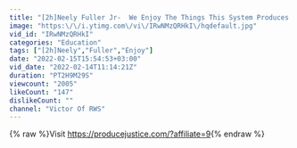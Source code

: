 ```yaml
---
title: "[2h]Neely Fuller Jr-  We Enjoy The Things This System Produces - 8 Feb 2022"
image: "https:\/\/i.ytimg.com\/vi\/IRwNMzQRHkI\/hqdefault.jpg"
vid_id: "IRwNMzQRHkI"
categories: "Education"
tags: ["[2h]Neely","Fuller","Enjoy"]
date: "2022-02-15T15:54:53+03:00"
vid_date: "2022-02-14T11:14:21Z"
duration: "PT2H9M29S"
viewcount: "2005"
likeCount: "147"
dislikeCount: ""
channel: "Victor Of RWS"
---
```

{% raw %}Visit <a rel="nofollow" target="blank" href="https://producejustice.com/?affiliate=9">https://producejustice.com/?affiliate=9</a>{% endraw %}
